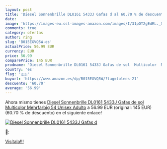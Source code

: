 ```yaml
---
layout: post
title: 'Diesel Sonnenbrille DL0161 5433J Gafas d al 60.70 % de descuento'
date: 
image: 'https://images-eu.ssl-images-amazon.com/images/I/31pOT2gEdRL._SL200_.jpg'
comments: true
category: ofertas
author: ring
slug: 'B015EGVQ5W-es'
actualPrice: 56.99 EUR
currency: EUR
price: 56.99
comparePrice: 145 EUR
prodname: 'Diesel Sonnenbrille DL0161 5433J Gafas de sol  Multicolor  Mehrfarbig   54 Unisex Adulto'
country: 'es'
flag: '🇪🇸'
buyurl: 'https://www.amazon.es/dp/B015EGVQ5W/?tag=tolees-21'
descuento: '60.70'
average: '56.99'
---
```


Ahora mismo tienes [Diesel Sonnenbrille DL0161 5433J Gafas de sol  Multicolor  Mehrfarbig   54 Unisex Adulto](https://www.amazon.es/dp/B015EGVQ5W/?tag=tolees-21) a 56.99 EUR (original: 145 EUR) (60.70 %  de descuento) en el siguiente enlace!

[![Diesel Sonnenbrille DL0161 5433J Gafas d](https://images-eu.ssl-images-amazon.com/images/I/31pOT2gEdRL._SL200_.jpg)](https://www.amazon.es/dp/B015EGVQ5W/?tag=tolees-21)

🔎:


[Visítala!!!](https://www.amazon.es/dp/B015EGVQ5W/?tag=tolees-21)
